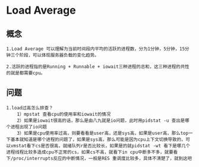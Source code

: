 # Load Average

## 概念
    1.Load Average 可以理解为当前时间段内平均的活跃的进程数，分为1分钟，5分钟，15分钟三个阶段，可以体现服务器负载的变化趋势。

    2.活跃的进程指的是Running + Runnable + iowait三种进程的总和，这三种进程的共性的就是都需要cpu。

## 问题
    1.load过高怎么排查？
        1）mpstat 查看cpu的使用率和iowait的情况
        2）如果是iowait很高的话，那么是由八九就是io问题，此时用pidstat -u 查出是哪个进程出现了io问题
        3）如果是cpu使用率过高，则要看看是user高，还是sys高，如果是user高，那么top一下基本就知道是哪个进程的问题了，如果是sys高，那么可能是因为cpu上下文切换导致的，可以vmstat看下cs是否很高，就绪队列r是否比较长，如果是的就pidstat -wt 看下是哪几个进程线程比较多造成cpu不正常的cs，如果cs不高，就看下in cpu中断多不多，就要看下/proc/interrupts反应的中断情况，一般是RES 重调度比较多，具体不清楚了，就到这吧


    

    
